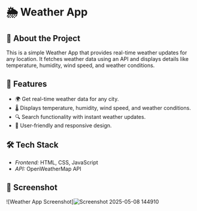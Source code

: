 # 🌦 Weather App  

## 📌 About the Project  
This is a simple Weather App that provides real-time weather updates for any location. It fetches weather data using an API and displays details like temperature, humidity, wind speed, and weather conditions.  

## 🚀 Features  
- 🌍 Get real-time weather data for any city.  
- 🌡 Displays temperature, humidity, wind speed, and weather conditions.  
- 🔍 Search functionality with instant weather updates.  
- 🎨 User-friendly and responsive design.  

## 🛠 Tech Stack  
- *Frontend:* HTML, CSS, JavaScript  
- *API:* OpenWeatherMap API
 ## 📸 Screenshot  
![Weather App Screenshot]![Screenshot 2025-05-08 144910](https://github.com/user-attachments/assets/43392044-0a0f-476b-8684-9140b10b092c)





